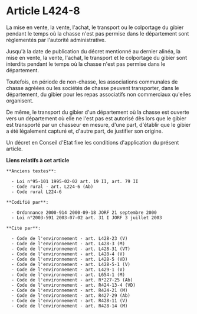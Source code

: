 # Article L424-8

La mise en vente, la vente, l'achat, le transport ou le colportage du gibier pendant le temps où la chasse n'est pas permise
dans le département sont réglementés par l'autorité administrative.

Jusqu'à la date de publication du décret mentionné au dernier alinéa, la mise en vente, la vente, l'achat, le transport et le
colportage du gibier sont interdits pendant le temps où la chasse n'est pas permise dans le département.

Toutefois, en période de non-chasse, les associations communales de chasse agréées ou les sociétés de chasse peuvent
transporter, dans le département, du gibier pour les repas associatifs non commerciaux qu'elles organisent.

De même, le transport du gibier d'un département où la chasse est ouverte vers un département où elle ne l'est pas est
autorisé dès lors que le gibier est transporté par un chasseur en mesure, d'une part, d'établir que le gibier a été
légalement capturé et, d'autre part, de justifier son origine.

Un décret en Conseil d'Etat fixe les conditions d'application du présent article.

**Liens relatifs à cet article**

	**Anciens textes**:

	  - Loi n°95-101 1995-02-02 art. 19 II, art. 79 II
	  - Code rural - art. L224-6 (Ab)
	  - Code rural L224-6

	**Codifié par**:

	  - Ordonnance 2000-914 2000-09-18 JORF 21 septembre 2000
	  - Loi n°2003-591 2003-07-02 art. 31 I JORF 3 juillet 2003

	**Cité par**:

	  - Code de l'environnement - art. L428-23 (V)
	  - Code de l'environnement - art. L428-3 (M)
	  - Code de l'environnement - art. L428-31 (VT)
	  - Code de l'environnement - art. L428-4 (V)
	  - Code de l'environnement - art. L428-5 (VD)
	  - Code de l'environnement - art. L428-5-1 (V)
	  - Code de l'environnement - art. L429-1 (V)
	  - Code de l'environnement - art. L654-1 (M)
	  - Code de l'environnement - art. R*227-25 (Ab)
	  - Code de l'environnement - art. R424-13-4 (VD)
	  - Code de l'environnement - art. R424-21 (M)
	  - Code de l'environnement - art. R427-29 (Ab)
	  - Code de l'environnement - art. R428-11 (V)
	  - Code de l'environnement - art. R428-14 (M)
